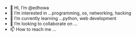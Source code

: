- 👋 Hi, I’m @edhowa
- 👀 I’m interested in ...programming, os, networking, hacking
- 🌱 I’m currently learning ...python, web development
- 💞️ I’m looking to collaborate on ...
- 📫 How to reach me ...

<!---
edhowa/edhowa is a ✨ special ✨ repository because its `README.md` (this file) appears on your GitHub profile.
You can click the Preview link to take a look at your changes.
--->
